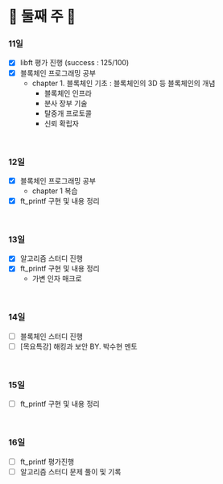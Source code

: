 # 📝 둘째 주 📝

### 11일
- [x] libft 평가 진행 (success : 125/100)
- [x] 블록체인 프로그래밍 공부
  - chapter 1. 블록체인 기초 : 블록체인의 3D 등 블록체인의 개념
    - 블록체인 인프라
    - 분사 장부 기술
    - 탈중개 프로토콜
    - 신뢰 확립자 

<br>

### 12일
- [x] 블록체인 프로그래밍 공부
  - chapter 1 복습
- [x] ft_printf 구현 및 내용 정리

<br>

### 13일
- [x] 알고리즘 스터디 진행
- [x] ft_printf 구현 및 내용 정리
  - 가변 인자 매크로

<br>

### 14일
- [ ] 블록체인 스터디 진행
- [ ] [목요특강] 해킹과 보안 BY. 박수현 멘토

<br>

### 15일
- [ ] ft_printf 구현 및 내용 정리

<br>

### 16일
- [ ] ft_printf 평가진행
- [ ] 알고리즘 스터디 문제 풀이 및 기록

<br>
